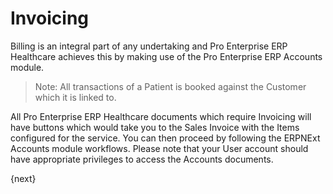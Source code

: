 # Invoicing
Billing is an integral part of any undertaking and Pro Enterprise ERP Healthcare achieves this by making use of the Pro Enterprise ERP Accounts module.

> Note: All transactions of a Patient is booked against the Customer which it is linked to.

All Pro Enterprise ERP Healthcare documents which require Invoicing will have buttons which would take you to the Sales Invoice with the Items configured for the service. You can then proceed by following the ERPNExt Accounts module workflows. Please note that your User account should have appropriate privileges to access the Accounts documents.

{next}
